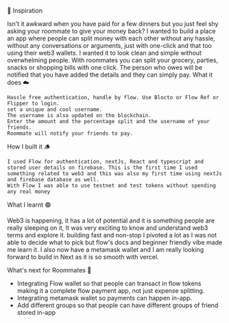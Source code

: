 
🌱‎ Inspiration

Isn't it awkward when you have paid for a few dinners but you just feel shy asking your roommate to give your money back? I wanted to build a place an app where people can split money with each other without any hassle, without any conversations or arguments, just with one-click and that too using their web3 wallets. I wanted it to look clean and simple without overwhelming people. With roommates you can split your grocery, parties, snacks or shopping bills with one click. The person who owes will be notified that you have added the details and they can simply pay.
What it does ☁️

    Hassle free authentication, handle by flow. Use Blocto or Flow Ref or Flipper to login.
    set a unique and cool username.
    The username is also updated on the blockchain.
    Enter the amount and the percentage split and the username of your friends.
    Roommate will notify your friends to pay.

How I built it 🪵

    I used Flow for authentication, nextJs, React and typescript and stored user details on firebase. This is the first time I used something related to web3 and this was also my first time using nextJs and firebase database as well.
    With Flow I was able to use testnet and test tokens without spending any real money

What I learnt 🟢

  Web3 is happening, it has a lot of potential and it is something people are really sleeping on it, It was very exciting to know and understand web3 terms and explore it.
  building fast and non-stop
  I pivoted a lot as I was not able to decide what to pick but flow's docs and beginner friendly vibe made me learn it.
  I also now have a metamask wallet and I am really looking forward to build in Next as it is so smooth with vercel.

What's next for Roommates 🤍

  - Integrating Flow wallet so that people can transact in flow tokens making it a complete flow payment app, not just expense splitting.
  - Integrating metamask wallet so payments can happen in-app.
  - Add different groups so that people can have different groups of friend stored in-app

